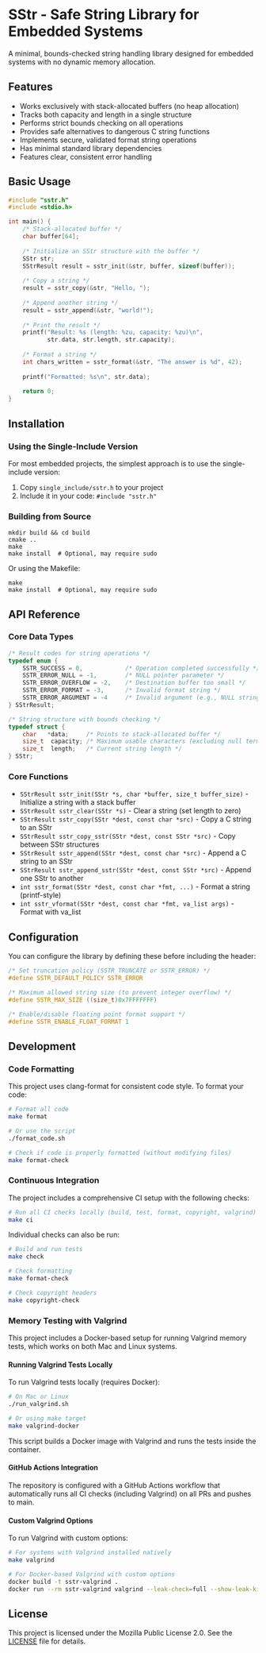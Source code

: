 # SStr - Safe String Library for Embedded Systems

A minimal, bounds-checked string handling library designed for embedded systems with no dynamic memory allocation.

## Features

- Works exclusively with stack-allocated buffers (no heap allocation)
- Tracks both capacity and length in a single structure
- Performs strict bounds checking on all operations
- Provides safe alternatives to dangerous C string functions
- Implements secure, validated format string operations
- Has minimal standard library dependencies
- Features clear, consistent error handling

## Basic Usage

```c
#include "sstr.h"
#include <stdio.h>

int main() {
    /* Stack-allocated buffer */
    char buffer[64];
    
    /* Initialize an SStr structure with the buffer */
    SStr str;
    SStrResult result = sstr_init(&str, buffer, sizeof(buffer));
    
    /* Copy a string */
    result = sstr_copy(&str, "Hello, ");
    
    /* Append another string */
    result = sstr_append(&str, "world!");
    
    /* Print the result */
    printf("Result: %s (length: %zu, capacity: %zu)\n", 
           str.data, str.length, str.capacity);
           
    /* Format a string */
    int chars_written = sstr_format(&str, "The answer is %d", 42);
    
    printf("Formatted: %s\n", str.data);
    
    return 0;
}
```

## Installation

### Using the Single-Include Version

For most embedded projects, the simplest approach is to use the single-include version:

1. Copy `single_include/sstr.h` to your project
2. Include it in your code: `#include "sstr.h"`

### Building from Source

```
mkdir build && cd build
cmake ..
make
make install  # Optional, may require sudo
```

Or using the Makefile:

```
make
make install  # Optional, may require sudo
```

## API Reference

### Core Data Types

```c
/* Result codes for string operations */
typedef enum {
    SSTR_SUCCESS = 0,            /* Operation completed successfully */
    SSTR_ERROR_NULL = -1,        /* NULL pointer parameter */
    SSTR_ERROR_OVERFLOW = -2,    /* Destination buffer too small */
    SSTR_ERROR_FORMAT = -3,      /* Invalid format string */
    SSTR_ERROR_ARGUMENT = -4     /* Invalid argument (e.g., NULL string for %s) */
} SStrResult;

/* String structure with bounds checking */
typedef struct {
    char   *data;     /* Points to stack-allocated buffer */
    size_t  capacity; /* Maximum usable characters (excluding null terminator) */
    size_t  length;   /* Current string length */
} SStr;
```

### Core Functions

- `SStrResult sstr_init(SStr *s, char *buffer, size_t buffer_size)` - Initialize a string with a stack buffer
- `SStrResult sstr_clear(SStr *s)` - Clear a string (set length to zero)
- `SStrResult sstr_copy(SStr *dest, const char *src)` - Copy a C string to an SStr
- `SStrResult sstr_copy_sstr(SStr *dest, const SStr *src)` - Copy between SStr structures
- `SStrResult sstr_append(SStr *dest, const char *src)` - Append a C string to an SStr
- `SStrResult sstr_append_sstr(SStr *dest, const SStr *src)` - Append one SStr to another
- `int sstr_format(SStr *dest, const char *fmt, ...)` - Format a string (printf-style)
- `int sstr_vformat(SStr *dest, const char *fmt, va_list args)` - Format with va_list

## Configuration

You can configure the library by defining these before including the header:

```c
/* Set truncation policy (SSTR_TRUNCATE or SSTR_ERROR) */
#define SSTR_DEFAULT_POLICY SSTR_ERROR

/* Maximum allowed string size (to prevent integer overflow) */
#define SSTR_MAX_SIZE ((size_t)0x7FFFFFFF)

/* Enable/disable floating point format support */
#define SSTR_ENABLE_FLOAT_FORMAT 1
```

## Development

### Code Formatting

This project uses clang-format for consistent code style. To format your code:

```bash
# Format all code
make format

# Or use the script
./format_code.sh

# Check if code is properly formatted (without modifying files)
make format-check
```

### Continuous Integration

The project includes a comprehensive CI setup with the following checks:

```bash
# Run all CI checks locally (build, test, format, copyright, valgrind)
make ci
```

Individual checks can also be run:

```bash
# Build and run tests
make check

# Check formatting
make format-check

# Check copyright headers
make copyright-check
```

### Memory Testing with Valgrind

This project includes a Docker-based setup for running Valgrind memory tests, which works on both Mac and Linux systems.

#### Running Valgrind Tests Locally

To run Valgrind tests locally (requires Docker):

```bash
# On Mac or Linux
./run_valgrind.sh

# Or using make target
make valgrind-docker
```

This script builds a Docker image with Valgrind and runs the tests inside the container.

#### GitHub Actions Integration

The repository is configured with a GitHub Actions workflow that automatically runs all CI checks (including Valgrind) on all PRs and pushes to main.

#### Custom Valgrind Options

To run Valgrind with custom options:

```bash
# For systems with Valgrind installed natively
make valgrind

# For Docker-based Valgrind with custom options
docker build -t sstr-valgrind .
docker run --rm sstr-valgrind valgrind --leak-check=full --show-leak-kinds=all --track-origins=yes ./build/test_runner
```

## License

This project is licensed under the Mozilla Public License 2.0. See the [LICENSE](LICENSE) file for details.
